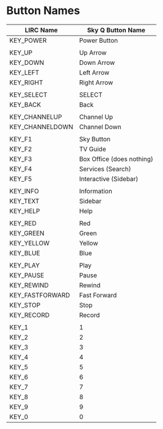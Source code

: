 # Button Names
| LIRC Name | Sky Q Button Name |
|-----------|-------------------|
| KEY_POWER | Power Button      |
|           |                   |
| KEY_UP    | Up Arrow          |
| KEY_DOWN  | Down Arrow        |
| KEY_LEFT  | Left Arrow        |
| KEY_RIGHT | Right Arrow       |
| | |
| KEY_SELECT | SELECT     |
| KEY_BACK  | Back        |
|           |             |
| KEY_CHANNELUP | Channel Up |
| KEY_CHANNELDOWN | Channel Down |
| | |
| KEY_F1 | Sky Button |
| KEY_F2 | TV Guide |
| KEY_F3 | Box Office (does nothing) |
| KEY_F4 | Services (Search) |
| KEY_F5 | Interactive (Sidebar) |
| | |
|KEY_INFO| Information |
|KEY_TEXT| Sidebar |
|KEY_HELP|Help|
| | |
|KEY_RED|Red|
|KEY_GREEN|Green|
|KEY_YELLOW|Yellow|
|KEY_BLUE|Blue|
| | |
|KEY_PLAY|Play|
|KEY_PAUSE|Pause|
|KEY_REWIND|Rewind|
|KEY_FASTFORWARD|Fast Forward|
|KEY_STOP|Stop|
|KEY_RECORD|Record|
| | |
|KEY_1|1|
|KEY_2|2|
|KEY_3|3|
|KEY_4|4|
|KEY_5|5|
|KEY_6|6|
|KEY_7|7|
|KEY_8|8|
|KEY_9|9|
|KEY_0|0|

